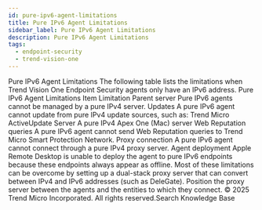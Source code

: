 ```yaml
---
id: pure-ipv6-agent-limitations
title: Pure IPv6 Agent Limitations
sidebar_label: Pure IPv6 Agent Limitations
description: Pure IPv6 Agent Limitations
tags:
  - endpoint-security
  - trend-vision-one
---
```


 Pure IPv6 Agent Limitations The following table lists the limitations when Trend Vision One Endpoint Security agents only have an IPv6 address. Pure IPv6 Agent Limitations Item Limitation Parent server Pure IPv6 agents cannot be managed by a pure IPv4 server. Updates A pure IPv6 agent cannot update from pure IPv4 update sources, such as: Trend Micro ActiveUpdate Server A pure IPv4 Apex One (Mac) server Web Reputation queries A pure IPv6 agent cannot send Web Reputation queries to Trend Micro Smart Protection Network. Proxy connection A pure IPv6 agent cannot connect through a pure IPv4 proxy server. Agent deployment Apple Remote Desktop is unable to deploy the agent to pure IPv6 endpoints because these endpoints always appear as offline. Most of these limitations can be overcome by setting up a dual-stack proxy server that can convert between IPv4 and IPv6 addresses (such as DeleGate). Position the proxy server between the agents and the entities to which they connect. © 2025 Trend Micro Incorporated. All rights reserved.Search Knowledge Base